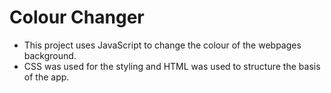 # Colour Changer
- This project uses JavaScript to change the colour of the webpages background.
- CSS was used for the styling and HTML was used to structure the basis of the app.